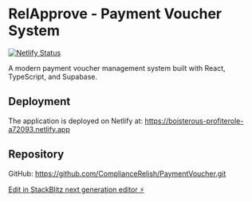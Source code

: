 # RelApprove - Payment Voucher System

[![Netlify Status](https://api.netlify.com/api/v1/badges/86963554-db21-4821-88bc-d65d02f4b9b9/deploy-status)](https://app.netlify.com/sites/boisterous-profiterole-a72093/deploys)

A modern payment voucher management system built with React, TypeScript, and Supabase.

## Deployment

The application is deployed on Netlify at: https://boisterous-profiterole-a72093.netlify.app

## Repository

GitHub: https://github.com/ComplianceRelish/PaymentVoucher.git

[Edit in StackBlitz next generation editor ⚡️](https://stackblitz.com/~/github.com/ComplianceRelish/PaymentVoucher)